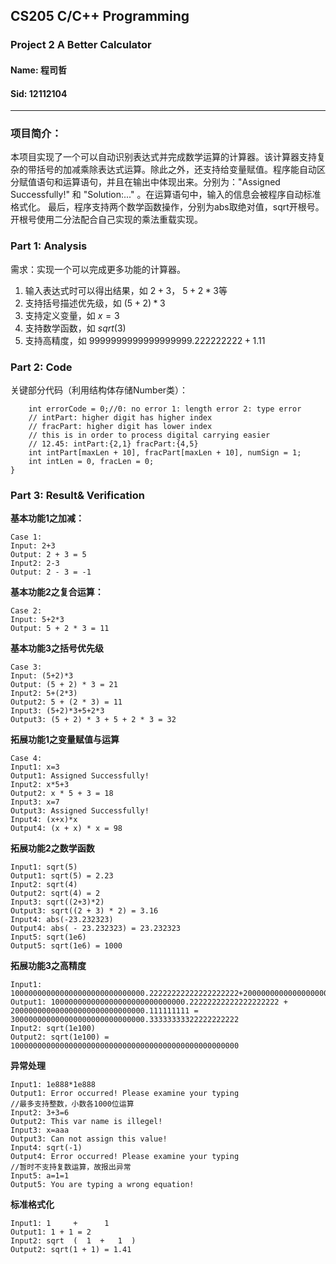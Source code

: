 ## CS205 C/C++ Programming
### Project 2 A Better Calculator
#### Name: 程司哲
#### Sid: 12112104
___

### 项目简介：

本项目实现了一个可以自动识别表达式并完成数学运算的计算器。该计算器支持复杂的带括号的加减乘除表达式运算。除此之外，还支持给变量赋值。程序能自动区分赋值语句和运算语句，并且在输出中体现出来。分别为："Assigned Successfully!" 和 "Solution:..." 。在运算语句中，输入的信息会被程序自动标准格式化。 最后，程序支持两个数学函数操作，分别为abs取绝对值，sqrt开根号。开根号使用二分法配合自己实现的乘法重载实现。

### Part 1: Analysis
需求：实现一个可以完成更多功能的计算器。

1. 输入表达式时可以得出结果，如 $2+3$， $5+2*3$等
2. 支持括号描述优先级，如 $(5+2)*3$
3. 支持定义变量，如 $x=3$
4. 支持数学函数，如 $sqrt(3)$
5. 支持高精度，如 $9999999999999999999.222222222+1.11$

### Part 2: Code
关键部分代码（利用结构体存储Number类）：

```
    int errorCode = 0;//0: no error 1: length error 2: type error
    // intPart: higher digit has higher index
    // fracPart: higher digit has lower index
    // this is in order to process digital carrying easier
    // 12.45: intPart:{2,1} fracPart:{4,5} 
    int intPart[maxLen + 10], fracPart[maxLen + 10], numSign = 1;
    int intLen = 0, fracLen = 0;
}
```

### Part 3: Result& Verification

**基本功能1之加减：**
```
Case 1:
Input: 2+3
Output: 2 + 3 = 5
Input2: 2-3
Output: 2 - 3 = -1

```
**基本功能2之复合运算：**
```
Case 2:
Input: 5+2*3
Output: 5 + 2 * 3 = 11

```
**基本功能3之括号优先级**
```
Case 3:
Input: (5+2)*3
Output: (5 + 2) * 3 = 21
Input2: 5+(2*3)
Output2: 5 + (2 * 3) = 11
Input3: (5+2)*3+5+2*3
Output3: (5 + 2) * 3 + 5 + 2 * 3 = 32
```
**拓展功能1之变量赋值与运算**
```
Case 4:
Input1: x=3
Output1: Assigned Successfully!
Input2: x*5+3
Output2: x * 5 + 3 = 18
Input3: x=7
Output3: Assigned Successfully!
Input4: (x+x)*x
Output4: (x + x) * x = 98

```
**拓展功能2之数学函数**

```
Input1: sqrt(5)
Output1: sqrt(5) = 2.23
Input2: sqrt(4)
Output2: sqrt(4) = 2
Input3: sqrt((2+3)*2)
Output3: sqrt((2 + 3) * 2) = 3.16
Input4: abs(-23.232323)
Output4: abs( - 23.232323) = 23.232323
Input5: sqrt(1e6)
Output5: sqrt(1e6) = 1000

```
**拓展功能3之高精度**

```
Input1: 100000000000000000000000000000.22222222222222222222+200000000000000000000000000000.111111111
Output1: 100000000000000000000000000000.22222222222222222222 + 200000000000000000000000000000.111111111 = 300000000000000000000000000000.33333333322222222222
Input2: sqrt(1e100)
Output2: sqrt(1e100) = 100000000000000000000000000000000000000000000000000

```
**异常处理**

```
Input1: 1e888*1e888
Output1: Error occurred! Please examine your typing
//最多支持整数，小数各1000位运算
Input2: 3+3=6
Output2: This var name is illegel!
Input3: x=aaa
Output3: Can not assign this value!
Input4: sqrt(-1)
Output4: Error occurred! Please examine your typing
//暂时不支持复数运算，故报出异常
Input5: a=1=1
Output5: You are typing a wrong equation!
```

**标准格式化**

```
Input1: 1     +      1
Output1: 1 + 1 = 2
Input2: sqrt  (  1  +   1  )
Output2: sqrt(1 + 1) = 1.41
```



